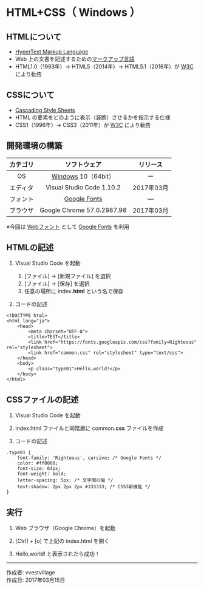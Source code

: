 # HTML+CSS（ Windows ）

## HTMLについて

* [HyperText Markup Language](https://ja.wikipedia.org/wiki/HyperText_Markup_Language)
* Web 上の文書を記述するための[マークアップ言語](http://bit.ly/1FmOJMp)
* HTML1.0（1993年）→ HTML5（2014年）→ HTML5.1（2016年）が [W3C](https://www.w3.org/) により勧告

## CSSについて

* [Cascading Style Sheets](https://ja.wikipedia.org/wiki/Cascading_Style_Sheets)
* HTML の要素をどのように表示（装飾）させるかを指示する仕様
* CSS1（1996年）→ CSS3（2011年）が [W3C](https://www.w3.org/) により勧告


## 開発環境の構築

|カテゴリ|ソフトウェア|リリース|
|:--:|:--:|:--:|
|OS|[Windows](https://ja.wikipedia.org/wiki/Microsoft_Windows) 10（64bit）|ー|
|エディタ|Visual Studio Code 1.10.2|2017年03月|
|フォント|[Google Fonts](https://fonts.google.com/?selection.family=Righteous)|―|
|ブラウザ|Google Chrome 57.0.2987.98|2017年03月|

※今回は [Webフォント](http://bit.ly/2liCm0j) として [Google Fonts](https://fonts.google.com/?selection.family=Righteous) を利用

## HTMLの記述

1. Visual Studio Code を起動
    1. [ファイル] → [新規ファイル] を選択
    1. [ファイル] → [保存] を選択
    1. 任意の場所に index<b>.html</b> という名で保存

1. コードの記述
```
<!DOCTYPE html>
<html lang="ja">
    <head>
        <meta charset="UTF-8">
        <title>TEST</title>
        <link href="https://fonts.googleapis.com/css?family=Righteous" rel="stylesheet">
        <link href="common.css" rel="stylesheet" type="text/css">
    </head>
    <body>
        <p class="type01">Hello,world!</p>
    </body>
</html>
```

## CSSファイルの記述

1. Visual Studio Code を起動

1. index.html ファイルと同階層に common<b>.css</b> ファイルを作成

1. コードの記述

```
.type01 {
    font-family: 'Righteous', cursive; /* Google Fonts */
    color: #ff0000;
    font-size: 64px;
    font-weight: bold;
    letter-spacing: 5px; /* 文字間の幅 */
    text-shadow: 2px 2px 2px #333333; /* CSS3新機能 */
}
```

## 実行

1. Web ブラウザ（Google Chrome）を起動

1. [Ctrl] + [o] で上記の index.html を開く

1. Hello,world! と表示されたら成功！

***
作成者: vvestvillage  
作成日: 2017年03月15日